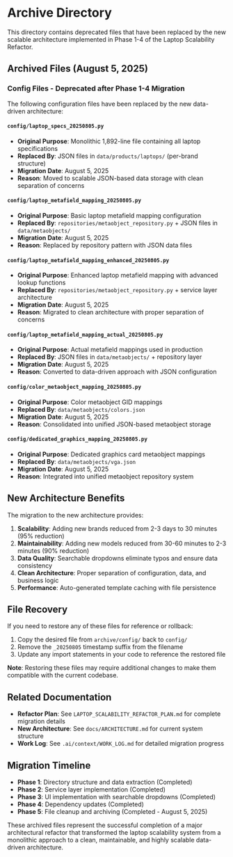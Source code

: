 # Archive Directory

This directory contains deprecated files that have been replaced by the new scalable architecture implemented in Phase 1-4 of the Laptop Scalability Refactor.

## Archived Files (August 5, 2025)

### Config Files - Deprecated after Phase 1-4 Migration

The following configuration files have been replaced by the new data-driven architecture:

#### `config/laptop_specs_20250805.py`
- **Original Purpose**: Monolithic 1,892-line file containing all laptop specifications
- **Replaced By**: JSON files in `data/products/laptops/` (per-brand structure)
- **Migration Date**: August 5, 2025
- **Reason**: Moved to scalable JSON-based data storage with clean separation of concerns

#### `config/laptop_metafield_mapping_20250805.py`
- **Original Purpose**: Basic laptop metafield mapping configuration
- **Replaced By**: `repositories/metaobject_repository.py` + JSON files in `data/metaobjects/`
- **Migration Date**: August 5, 2025
- **Reason**: Replaced by repository pattern with JSON data files

#### `config/laptop_metafield_mapping_enhanced_20250805.py`
- **Original Purpose**: Enhanced laptop metafield mapping with advanced lookup functions
- **Replaced By**: `repositories/metaobject_repository.py` + service layer architecture
- **Migration Date**: August 5, 2025
- **Reason**: Migrated to clean architecture with proper separation of concerns

#### `config/laptop_metafield_mapping_actual_20250805.py`
- **Original Purpose**: Actual metafield mappings used in production
- **Replaced By**: JSON files in `data/metaobjects/` + repository layer
- **Migration Date**: August 5, 2025
- **Reason**: Converted to data-driven approach with JSON configuration

#### `config/color_metaobject_mapping_20250805.py`
- **Original Purpose**: Color metaobject GID mappings
- **Replaced By**: `data/metaobjects/colors.json`
- **Migration Date**: August 5, 2025
- **Reason**: Consolidated into unified JSON-based metaobject storage

#### `config/dedicated_graphics_mapping_20250805.py`
- **Original Purpose**: Dedicated graphics card metaobject mappings
- **Replaced By**: `data/metaobjects/vga.json`
- **Migration Date**: August 5, 2025
- **Reason**: Integrated into unified metaobject repository system

## New Architecture Benefits

The migration to the new architecture provides:

1. **Scalability**: Adding new brands reduced from 2-3 days to 30 minutes (95% reduction)
2. **Maintainability**: Adding new models reduced from 30-60 minutes to 2-3 minutes (90% reduction)
3. **Data Quality**: Searchable dropdowns eliminate typos and ensure data consistency
4. **Clean Architecture**: Proper separation of configuration, data, and business logic
5. **Performance**: Auto-generated template caching with file persistence

## File Recovery

If you need to restore any of these files for reference or rollback:

1. Copy the desired file from `archive/config/` back to `config/`
2. Remove the `_20250805` timestamp suffix from the filename
3. Update any import statements in your code to reference the restored file

**Note**: Restoring these files may require additional changes to make them compatible with the current codebase.

## Related Documentation

- **Refactor Plan**: See `LAPTOP_SCALABILITY_REFACTOR_PLAN.md` for complete migration details
- **New Architecture**: See `docs/ARCHITECTURE.md` for current system structure  
- **Work Log**: See `.ai/context/WORK_LOG.md` for detailed migration progress

## Migration Timeline

- **Phase 1**: Directory structure and data extraction (Completed)
- **Phase 2**: Service layer implementation (Completed)
- **Phase 3**: UI implementation with searchable dropdowns (Completed)
- **Phase 4**: Dependency updates (Completed)
- **Phase 5**: File cleanup and archiving (Completed - August 5, 2025)

These archived files represent the successful completion of a major architectural refactor that transformed the laptop scalability system from a monolithic approach to a clean, maintainable, and highly scalable data-driven architecture.